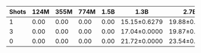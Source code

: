 |   Shots |   124M |   355M |   774M |   1.5B | 1.3B         | 2.7B         | 6B           |
|---------|--------|--------|--------|--------|--------------|--------------|--------------|
|       1 |   0.00 |   0.00 |   0.00 |   0.00 | 15.15±0.6279 | 19.88±0.5813 | 19.84±1.2788 |
|       3 |   0.00 |   0.00 |   0.00 |   0.00 | 17.04±0.0000 | 19.87±0.0000 | 21.68±0.0000 |
|       0 |   0.00 |   0.00 |   0.00 |   0.00 | 21.72±0.0000 | 23.54±0.0000 | 24.50±0.0000 |